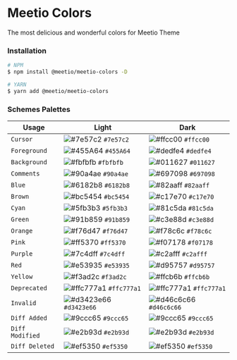 # Meetio Colors

The most delicious and wonderful colors for Meetio Theme

### Installation

```bash
# NPM
$ npm install @meetio/meetio-colors -D

# YARN
$ yarn add @meetio/meetio-colors
```

### Schemes Palettes

| Usage           | Light                                                                         | Dark                                                                          |
| --------------- | ----------------------------------------------------------------------------- | ----------------------------------------------------------------------------- |
| `Cursor`        | ![#7e57c2](https://placehold.it/30x24/7e57c2/000000?text=%20) `#7e57c2`       | ![#ffcc00](https://placehold.it/30x24/ffcc00/000000?text=%20) `#ffcc00`       |
| `Foreground`    | ![#455A64](https://placehold.it/30x24/455A64/000000?text=%20) `#455A64`       | ![#dedfe4](https://placehold.it/30x24/dedfe4/000000?text=%20) `#dedfe4`       |
| `Background`    | ![#fbfbfb](https://placehold.it/30x24/fbfbfb/000000?text=%20) `#fbfbfb`       | ![#011627](https://placehold.it/30x24/011627/000000?text=%20) `#011627`       |
| `Comments`      | ![#90a4ae](https://placehold.it/30x24/90a4ae/000000?text=%20) `#90a4ae`       | ![#697098](https://placehold.it/30x24/697098/000000?text=%20) `#697098`       |
| `Blue`          | ![#6182b8](https://placehold.it/30x24/6182b8/000000?text=%20) `#6182b8`       | ![#82aaff](https://placehold.it/30x24/82aaff/000000?text=%20) `#82aaff`       |
| `Brown`         | ![#bc5454](https://placehold.it/30x24/bc5454/000000?text=%20) `#bc5454`       | ![#c17e70](https://placehold.it/30x24/c17e70/000000?text=%20) `#c17e70`       |
| `Cyan`          | ![#5fb3b3](https://placehold.it/30x24/5fb3b3/000000?text=%20) `#5fb3b3`       | ![#81c5da](https://placehold.it/30x24/81c5da/000000?text=%20) `#81c5da`       |
| `Green`         | ![#91b859](https://placehold.it/30x24/91b859/000000?text=%20) `#91b859`       | ![#c3e88d](https://placehold.it/30x24/c3e88d/000000?text=%20) `#c3e88d`       |
| `Orange`        | ![#f76d47](https://placehold.it/30x24/f76d47/000000?text=%20) `#f76d47`       | ![#f78c6c](https://placehold.it/30x24/f78c6c/000000?text=%20) `#f78c6c`       |
| `Pink`          | ![#ff5370](https://placehold.it/30x24/ff5370/000000?text=%20) `#ff5370`       | ![#f07178](https://placehold.it/30x24/f07178/000000?text=%20) `#f07178`       |
| `Purple`        | ![#7c4dff](https://placehold.it/30x24/7c4dff/000000?text=%20) `#7c4dff`       | ![#c2afff](https://placehold.it/30x24/c2afff/000000?text=%20) `#c2afff`       |
| `Red`           | ![#e53935](https://placehold.it/30x24/e53935/000000?text=%20) `#e53935`       | ![#d95757](https://placehold.it/30x24/d95757/000000?text=%20) `#d95757`       |
| `Yellow`        | ![#f3ad2c](https://placehold.it/30x24/f3ad2c/000000?text=%20) `#f3ad2c`       | ![#ffcb6b](https://placehold.it/30x24/ffcb6b/000000?text=%20) `#ffcb6b`       |
| `Deprecated`    | ![#ffc777a1](https://placehold.it/30x24/ffc777a1/000000?text=%20) `#ffc777a1` | ![#ffc777a1](https://placehold.it/30x24/ffc777a1/000000?text=%20) `#ffc777a1` |
| `Invalid`       | ![#d3423e66](https://placehold.it/30x24/d3423e66/000000?text=%20) `#d3423e66` | ![#d46c6c66](https://placehold.it/30x24/d46c6c66/000000?text=%20) `#d46c6c66` |
| `Diff Added`    | ![#9ccc65](https://placehold.it/30x24/9ccc65/000000?text=%20) `#9ccc65`       | ![#9ccc65](https://placehold.it/30x24/9ccc65/000000?text=%20) `#9ccc65`       |
| `Diff Modified` | ![#e2b93d](https://placehold.it/30x24/e2b93d/000000?text=%20) `#e2b93d`       | ![#e2b93d](https://placehold.it/30x24/e2b93d/000000?text=%20) `#e2b93d`       |
| `Diff Deleted`  | ![#ef5350](https://placehold.it/30x24/ef5350/000000?text=%20) `#ef5350`       | ![#ef5350](https://placehold.it/30x24/ef5350/000000?text=%20) `#ef5350`       |
